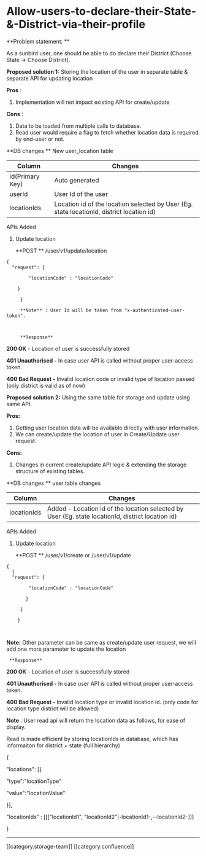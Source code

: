 # Allow-users-to-declare-their-State-&-District-via-their-profile

&#x20; \*\*Problem statement:  \*\*

&#x20;As a sunbird user, one should be able to do declare their District (Choose State -> Choose District).

**Proposed solution 1:** Storing the location of the user in separate table & separate API for updating location

**Pros** :&#x20;

1. Implementation will not impact existing API for create/update

**Cons** :

1. Data to be loaded from multiple calls to database.
2. Read user would require a flag to fetch whether location data is required by end-user or not.

\*\*DB changes \*\* New user\_location table

| Column          | Changes                                                                                   |
| --------------- | ----------------------------------------------------------------------------------------- |
| id(Primary Key) | Auto generated                                                                            |
| userId          | User Id of the user                                                                       |
| locationIds     | Location id of the location selected by User (Eg. state locationId, district location id) |

APIs Added

1.  Update location &#x20;

    \*\*POST  \*\* /user/v1/update/location

```
{
  "request": {

        "locationCode" : "locationCode"

    }

     }

     **Note** : User Id will be taken from "x-authenticated-user-token".  

    

     **Response** 
```

**200 OK**  - Location of user is successfully stored&#x20;

**401 Unauthorised  -**  In case user API is called without proper user-access token.

**400 Bad Request -** Invalid location code or invalid type of location passed (only district is valid as of now)

**Proposed solution 2:** Using the same table for storage and update using same API.

**Pros:**

1. Getting user location data will be available directly with user information.
2. We can create/update the location of user in Create/Update user request.

**Cons:**

1. Changes in current create/update API logic & extending the storage structure of existing tables.

\*\*DB changes \*\*  user table changes

| Column       | Changes                                                                                            |
| ------------ | -------------------------------------------------------------------------------------------------- |
| locationIds  | Added -  Location id of the location selected by User (Eg. state locationId, district location id) |

APIs Added

1.  Update location &#x20;

    \*\*POST  \*\* /user/v1/create or /user/v1/update

```
{
  {
  "request": {

        "locationCode" : "locationCode"

       }

     }

    }

    
```

**Note:** Other parameter can be same as create/update  user request, we will add one more parameter to update the location

```
 **Response** 
```

**200 OK**  - Location of user is successfully stored&#x20;

**401 Unauthorised  -**  In case user API is called without proper user-access token.

**400 Bad Request -** Invalid location type or invalid location id. (only code for location type district will be allowed)

**Note** : User read api will return the location data as follows, for ease of display.

Read is made efficient by storing locationIds in database, which has informaiton for district + state (full hierarchy)

{

&#x20;    "locations": \[{

&#x20;     "type":"locationType"

&#x20;     "value":"locationValue"

&#x20;   }],

&#x20;  "locationIds" : \[\[\["locationId1", "locationId2"|-locationId1-,--locationId2-]]]

}

***

\[\[category.storage-team]] \[\[category.confluence]]
